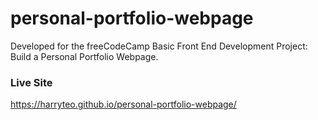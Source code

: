 # personal-portfolio-webpage
Developed for the freeCodeCamp Basic Front End Development Project: Build a Personal Portfolio Webpage.

### Live Site
https://harryteo.github.io/personal-portfolio-webpage/
